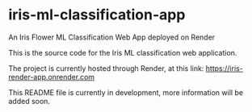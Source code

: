 # iris-ml-classification-app
An Iris Flower ML Classification Web App deployed on Render

This is the source code for the Iris ML classification web application. 

The project is currently hosted through Render, at this link:
https://iris-render-app.onrender.com

This README file is currently in development, more information will be added soon.
